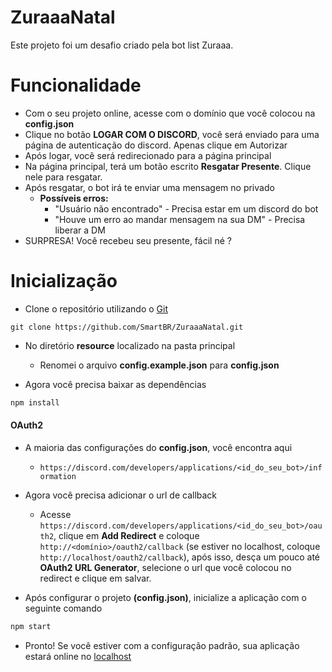 # ZuraaaNatal
Este projeto foi um desafio criado pela bot list Zuraaa.

# Funcionalidade
- Com o seu projeto online, acesse com o domínio que você colocou na **config.json**
- Clique no botão **LOGAR COM O DISCORD**, você será enviado para uma página de autenticação do discord. Apenas clique em Autorizar
- Após logar, você será redirecionado para a página principal
- Na página principal, terá um botão escrito **Resgatar Presente**. Clique nele para resgatar.
- Após resgatar, o bot irá te enviar uma mensagem no privado
  - **Possíveis erros:**
      - "Usuário não encontrado" - Precisa estar em um discord do bot
      - "Houve um erro ao mandar mensagem na sua DM" - Precisa liberar a DM
- SURPRESA! Você recebeu seu presente, fácil né ?


# Inicialização
- Clone o repositório utilizando o [Git](https://git-scm.com/downloads)
```git
git clone https://github.com/SmartBR/ZuraaaNatal.git
```


- No diretório **resource** localizado na pasta principal
  - Renomei o arquivo **config.example.json** para **config.json**
  

- Agora você precisa baixar as dependências
```bash
npm install
```

#### OAuth2
   - A maioria das configurações do **config.json**, você encontra aqui
     - ``https://discord.com/developers/applications/<id_do_seu_bot>/information``
   - Agora você precisa adicionar o url de callback
     - Acesse ``https://discord.com/developers/applications/<id_do_seu_bot>/oauth2``, clique em **Add Redirect** e coloque ``http://<domínio>/oauth2/callback`` (se estiver no localhost, coloque ``http://localhost/oauth2/callback``),
     após isso, desça um pouco até **OAuth2 URL Generator**, selecione o url que você colocou no redirect e clique em salvar.
     


- Após configurar o projeto **(config.json)**, inicialize a aplicação com o seguinte comando
```bash
npm start
```

- Pronto! Se você estiver com a configuração padrão, sua aplicação estará online no [localhost](http://localhost)
